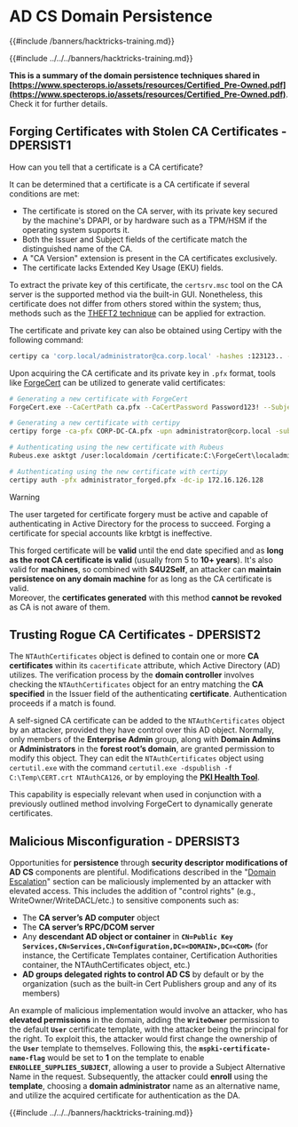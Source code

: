 # AD CS Domain Persistence
{{#include /banners/hacktricks-training.md}}


{{#include ../../../banners/hacktricks-training.md}}

**This is a summary of the domain persistence techniques shared in [https://www.specterops.io/assets/resources/Certified_Pre-Owned.pdf](https://www.specterops.io/assets/resources/Certified_Pre-Owned.pdf)**. Check it for further details.

## Forging Certificates with Stolen CA Certificates - DPERSIST1

How can you tell that a certificate is a CA certificate?

It can be determined that a certificate is a CA certificate if several conditions are met:

- The certificate is stored on the CA server, with its private key secured by the machine's DPAPI, or by hardware such as a TPM/HSM if the operating system supports it.
- Both the Issuer and Subject fields of the certificate match the distinguished name of the CA.
- A "CA Version" extension is present in the CA certificates exclusively.
- The certificate lacks Extended Key Usage (EKU) fields.

To extract the private key of this certificate, the `certsrv.msc` tool on the CA server is the supported method via the built-in GUI. Nonetheless, this certificate does not differ from others stored within the system; thus, methods such as the [THEFT2 technique](certificate-theft.md#user-certificate-theft-via-dpapi-theft2) can be applied for extraction.

The certificate and private key can also be obtained using Certipy with the following command:

```bash
certipy ca 'corp.local/administrator@ca.corp.local' -hashes :123123.. -backup
```

Upon acquiring the CA certificate and its private key in `.pfx` format, tools like [ForgeCert](https://github.com/GhostPack/ForgeCert) can be utilized to generate valid certificates:

```bash
# Generating a new certificate with ForgeCert
ForgeCert.exe --CaCertPath ca.pfx --CaCertPassword Password123! --Subject "CN=User" --SubjectAltName localadmin@theshire.local --NewCertPath localadmin.pfx --NewCertPassword Password123!

# Generating a new certificate with certipy
certipy forge -ca-pfx CORP-DC-CA.pfx -upn administrator@corp.local -subject 'CN=Administrator,CN=Users,DC=CORP,DC=LOCAL'

# Authenticating using the new certificate with Rubeus
Rubeus.exe asktgt /user:localdomain /certificate:C:\ForgeCert\localadmin.pfx /password:Password123!

# Authenticating using the new certificate with certipy
certipy auth -pfx administrator_forged.pfx -dc-ip 172.16.126.128
```

> [!WARNING]
> The user targeted for certificate forgery must be active and capable of authenticating in Active Directory for the process to succeed. Forging a certificate for special accounts like krbtgt is ineffective.

This forged certificate will be **valid** until the end date specified and as **long as the root CA certificate is valid** (usually from 5 to **10+ years**). It's also valid for **machines**, so combined with **S4U2Self**, an attacker can **maintain persistence on any domain machine** for as long as the CA certificate is valid.\
Moreover, the **certificates generated** with this method **cannot be revoked** as CA is not aware of them.

## Trusting Rogue CA Certificates - DPERSIST2

The `NTAuthCertificates` object is defined to contain one or more **CA certificates** within its `cacertificate` attribute, which Active Directory (AD) utilizes. The verification process by the **domain controller** involves checking the `NTAuthCertificates` object for an entry matching the **CA specified** in the Issuer field of the authenticating **certificate**. Authentication proceeds if a match is found.

A self-signed CA certificate can be added to the `NTAuthCertificates` object by an attacker, provided they have control over this AD object. Normally, only members of the **Enterprise Admin** group, along with **Domain Admins** or **Administrators** in the **forest root’s domain**, are granted permission to modify this object. They can edit the `NTAuthCertificates` object using `certutil.exe` with the command `certutil.exe -dspublish -f C:\Temp\CERT.crt NTAuthCA126`, or by employing the [**PKI Health Tool**](https://docs.microsoft.com/en-us/troubleshoot/windows-server/windows-security/import-third-party-ca-to-enterprise-ntauth-store#method-1---import-a-certificate-by-using-the-pki-health-tool).

This capability is especially relevant when used in conjunction with a previously outlined method involving ForgeCert to dynamically generate certificates.

## Malicious Misconfiguration - DPERSIST3

Opportunities for **persistence** through **security descriptor modifications of AD CS** components are plentiful. Modifications described in the "[Domain Escalation](domain-escalation.md)" section can be maliciously implemented by an attacker with elevated access. This includes the addition of "control rights" (e.g., WriteOwner/WriteDACL/etc.) to sensitive components such as:

- The **CA server’s AD computer** object
- The **CA server’s RPC/DCOM server**
- Any **descendant AD object or container** in **`CN=Public Key Services,CN=Services,CN=Configuration,DC=<DOMAIN>,DC=<COM>`** (for instance, the Certificate Templates container, Certification Authorities container, the NTAuthCertificates object, etc.)
- **AD groups delegated rights to control AD CS** by default or by the organization (such as the built-in Cert Publishers group and any of its members)

An example of malicious implementation would involve an attacker, who has **elevated permissions** in the domain, adding the **`WriteOwner`** permission to the default **`User`** certificate template, with the attacker being the principal for the right. To exploit this, the attacker would first change the ownership of the **`User`** template to themselves. Following this, the **`mspki-certificate-name-flag`** would be set to **1** on the template to enable **`ENROLLEE_SUPPLIES_SUBJECT`**, allowing a user to provide a Subject Alternative Name in the request. Subsequently, the attacker could **enroll** using the **template**, choosing a **domain administrator** name as an alternative name, and utilize the acquired certificate for authentication as the DA.

{{#include ../../../banners/hacktricks-training.md}}
